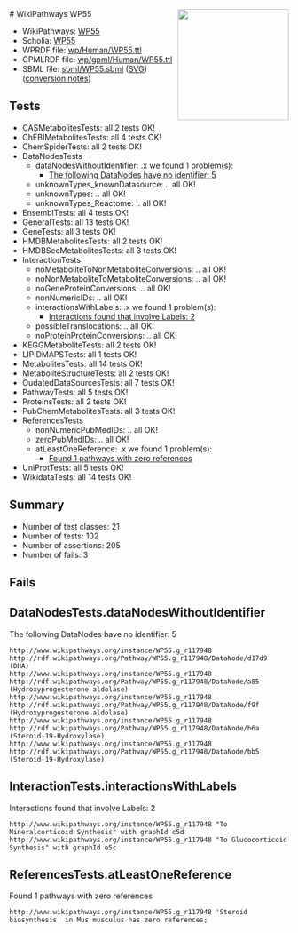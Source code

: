 <img style="float: right; width: 200px" src="../logo.png" />
# WikiPathways WP55

* WikiPathways: [WP55](https://identifiers.org/wikipathways:WP55)
* Scholia: [WP55](https://scholia.toolforge.org/wikipathways/WP55)
* WPRDF file: [wp/Human/WP55.ttl](../wp/Human/WP55.ttl)
* GPMLRDF file: [wp/gpml/Human/WP55.ttl](../wp/gpml/Human/WP55.ttl)
* SBML file: [sbml/WP55.sbml](../sbml/WP55.sbml) ([SVG](../sbml/WP55.svg)) ([conversion notes](../sbml/WP55.txt))

## Tests
* CASMetabolitesTests: all 2 tests OK!
* ChEBIMetabolitesTests: all 4 tests OK!
* ChemSpiderTests: all 2 tests OK!
* DataNodesTests
    * dataNodesWithoutIdentifier: .x we found 1 problem(s):
        * [The following DataNodes have no identifier: 5](#d2d32fa4)
    * unknownTypes_knownDatasource: .. all OK!
    * unknownTypes: .. all OK!
    * unknownTypes_Reactome: .. all OK!
* EnsemblTests: all 4 tests OK!
* GeneralTests: all 13 tests OK!
* GeneTests: all 3 tests OK!
* HMDBMetabolitesTests: all 2 tests OK!
* HMDBSecMetabolitesTests: all 3 tests OK!
* InteractionTests
    * noMetaboliteToNonMetaboliteConversions: .. all OK!
    * noNonMetaboliteToMetaboliteConversions: .. all OK!
    * noGeneProteinConversions: .. all OK!
    * nonNumericIDs: .. all OK!
    * interactionsWithLabels: .x we found 1 problem(s):
        * [Interactions found that involve Labels: 2](#630d2679)
    * possibleTranslocations: .. all OK!
    * noProteinProteinConversions: .. all OK!
* KEGGMetaboliteTests: all 2 tests OK!
* LIPIDMAPSTests: all 1 tests OK!
* MetabolitesTests: all 14 tests OK!
* MetaboliteStructureTests: all 2 tests OK!
* OudatedDataSourcesTests: all 7 tests OK!
* PathwayTests: all 5 tests OK!
* ProteinsTests: all 2 tests OK!
* PubChemMetabolitesTests: all 3 tests OK!
* ReferencesTests
    * nonNumericPubMedIDs: .. all OK!
    * zeroPubMedIDs: .. all OK!
    * atLeastOneReference: .x we found 1 problem(s):
        * [Found 1 pathways with zero references](#35eb778e)
* UniProtTests: all 5 tests OK!
* WikidataTests: all 14 tests OK!


## Summary

* Number of test classes: 21
* Number of tests: 102
* Number of assertions: 205
* Number of fails: 3

## Fails

<a name="d2d32fa4" />

## DataNodesTests.dataNodesWithoutIdentifier

The following DataNodes have no identifier: 5
```
http://www.wikipathways.org/instance/WP55.g_r117948 http://rdf.wikipathways.org/Pathway/WP55.g_r117948/DataNode/d17d9 (DHA)
http://www.wikipathways.org/instance/WP55.g_r117948 http://rdf.wikipathways.org/Pathway/WP55.g_r117948/DataNode/a85 (Hydroxyprogesterone aldolase)
http://www.wikipathways.org/instance/WP55.g_r117948 http://rdf.wikipathways.org/Pathway/WP55.g_r117948/DataNode/f9f (Hydroxyprogesterone aldolase)
http://www.wikipathways.org/instance/WP55.g_r117948 http://rdf.wikipathways.org/Pathway/WP55.g_r117948/DataNode/b6a (Steroid-19-Hydroxylase)
http://www.wikipathways.org/instance/WP55.g_r117948 http://rdf.wikipathways.org/Pathway/WP55.g_r117948/DataNode/bb5 (Steroid-19-Hydroxylase)
```

<a name="630d2679" />

## InteractionTests.interactionsWithLabels

Interactions found that involve Labels: 2
```
http://www.wikipathways.org/instance/WP55.g_r117948 "To Mineralcorticoid Synthesis" with graphId c5d
http://www.wikipathways.org/instance/WP55.g_r117948 "To Glucocorticoid Synthesis" with graphId e5c
```

<a name="35eb778e" />

## ReferencesTests.atLeastOneReference

Found 1 pathways with zero references
```
http://www.wikipathways.org/instance/WP55.g_r117948 'Steroid biosynthesis' in Mus musculus has zero references; 
```

